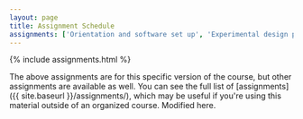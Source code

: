 ```yaml
---
layout: page
title: Assignment Schedule
assignments: ['Orientation and software set up', 'Experimental design principles', 'Database essentials', 'Introduction to R and RStudio', 'R Markdown and project organization', 'Working with tidy data', 'Introduction to version control', 'Programming fundamentals', 'Exploratory statistics', 'Inferential statistics', 'Data visualization', 'Collaborating using version control', 'Data modeling', 'Reference management', 'Making presentations with RStudio', 'Project presentations']
---
```


{% include assignments.html %}

The above assignments are for this specific version of the course, but other
assignments are available as well. You can see the full list of
[assignments]({{ site.baseurl }}/assignments/), which may be useful if you're using this material
outside of an organized course. Modified here.

<!-- Schedule Management
- Update the `assignments:` list with `title:` from `assignments/` files. 
- Add 'Template' to `assignments:` to view the course template from `docs/`. 
- The remaining content should be left AS IS.
-->
